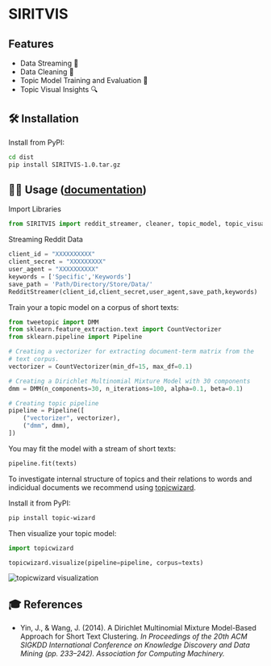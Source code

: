 

# SIRITVIS


## Features

- Data Streaming 💾
- Data Cleaning 🧹
- Topic Model Training and Evaluation :dart:
- Topic Visual Insights 🔍

## 🛠 Installation

Install from PyPI:

```bash
cd dist
pip install SIRITVIS-1.0.tar.gz
```

## 👩‍💻 Usage ([documentation](https://centre-for-humanities-computing.github.io/tweetopic/))

Import Libraries

```python
from SIRITVIS import reddit_streamer, cleaner, topic_model, topic_visualise, tweet_mapper
```

Streaming Reddit Data
```python
client_id = "XXXXXXXXXX"
client_secret = "XXXXXXXXX"
user_agent = "XXXXXXXXXX"
keywords = ['Specific','Keywords']
save_path = 'Path/Directory/Store/Data/'
RedditStreamer(client_id,client_secret,user_agent,save_path,keywords)
```

Train your a topic model on a corpus of short texts:

```python
from tweetopic import DMM
from sklearn.feature_extraction.text import CountVectorizer
from sklearn.pipeline import Pipeline

# Creating a vectorizer for extracting document-term matrix from the
# text corpus.
vectorizer = CountVectorizer(min_df=15, max_df=0.1)

# Creating a Dirichlet Multinomial Mixture Model with 30 components
dmm = DMM(n_components=30, n_iterations=100, alpha=0.1, beta=0.1)

# Creating topic pipeline
pipeline = Pipeline([
    ("vectorizer", vectorizer),
    ("dmm", dmm),
])
```

You may fit the model with a stream of short texts:

```python
pipeline.fit(texts)
```

To investigate internal structure of topics and their relations to words and indicidual documents we recommend using [topicwizard](https://github.com/x-tabdeveloping/topic-wizard).

Install it from PyPI:

```bash
pip install topic-wizard
```

Then visualize your topic model:

```python
import topicwizard

topicwizard.visualize(pipeline=pipeline, corpus=texts)
```

![topicwizard visualization](docs/_static/topicwizard.png)

## 🎓 References

- Yin, J., & Wang, J. (2014). A Dirichlet Multinomial Mixture Model-Based Approach for Short Text Clustering. _In Proceedings of the 20th ACM SIGKDD International Conference on Knowledge Discovery and Data Mining (pp. 233–242). Association for Computing Machinery._
